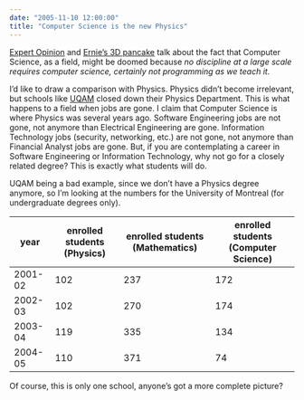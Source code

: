 ```yaml
---
date: "2005-11-10 12:00:00"
title: "Computer Science is the new Physics"
---
```




[Expert Opinion](https://expert-opinion.blogspot.com/2005/11/ernies-3d-pancakes-were-doomed.html) and [Ernie&rsquo;s 3D pancake](http://3dpancakes.typepad.com/ernie/2005/11/were_doomed.html) talk about the fact that Computer Science, as a field, might be doomed because <i>no discipline at a large scale requires computer science, certainly not programming as we teach it.</i>

I&rsquo;d like to draw a comparison with Physics. Physics didn&rsquo;t become irrelevant, but schools like [UQAM](http://www.uqam.ca) closed down their Physics Department. This is what happens to a field when jobs are gone. I claim that Computer Science is where Physics was several years ago. Software Engineering jobs are not gone, not anymore than Electrical Engineering are gone. Information Technology jobs (security, networking, etc.) are not gone, not anymore than Financial Analyst jobs are gone. But, if you are contemplating a career in Software Engineering or Information Technology, why not go for a closely related degree? This is exactly what students will do.

UQAM being a bad example, since we don&rsquo;t have a Physics degree anymore, so I&rsquo;m looking at the numbers for the University of Montreal (for undergraduate degrees only).

year                     |enrolled students (Physics) |enrolled students (Mathematics) |enrolled students (Computer Science) |
-------------------------|-------------------------|-------------------------|-------------------------|
2001-02                  |102                      |237                      |172                      |
2002-03                  |102                      |270                      |174                      |
2003-04                  |119                      |335                      |134                      |
2004-05                  |110                      |371                      |74                       |


Of course, this is only one school, anyone&rsquo;s got a more complete picture?

